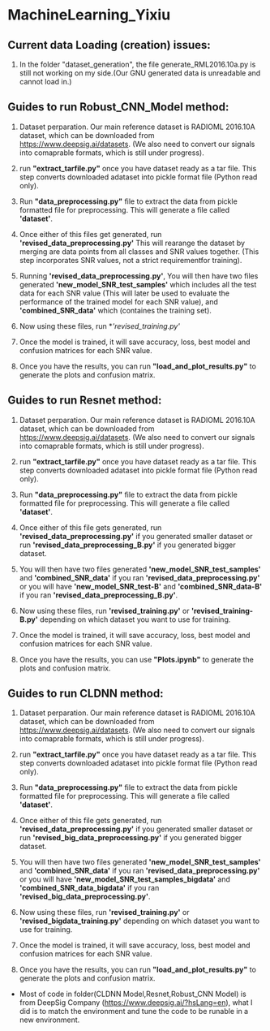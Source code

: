 # MachineLearning_Yixiu

## Current data Loading (creation) issues:

1. In the folder "dataset_generation", the file generate_RML2016.10a.py is still not working on my side.(Our GNU generated data is unreadable and cannot load in.)

## Guides to run Robust_CNN_Model method:

1. Dataset perparation. Our main reference dataset is RADIOML 2016.10A dataset, which can be downloaded from https://www.deepsig.ai/datasets. (We also need to convert our signals into comaprable formats, which is still under progress).

2. run **"extract_tarfile.py"** once you have dataset ready as a tar file. This step converts downloaded adataset into pickle format file (Python read only).

3. Run **"data_preprocessing.py"** file to extract the data from pickle formatted file for preprocessing. This will generate a file called **'dataset'**.

4. Once either of this files get generated, run **'revised_data_preprocessing.py'** This will rearange the dataset by merging are data points from all classes and SNR values together. (This step incorporates SNR values, not a strict requirementfor training).

5. Running **'revised_data_preprocessing.py'**, You will then have two files generated **'new_model_SNR_test_samples'** which includes all the test data for each SNR value (This will later be used to evaluate the performance of the trained model for each SNR value), and **'combined_SNR_data'** which (containes the training set).   

6. Now using these files, run **'revised_training.py'*

7. Once the model is trained, it will save accuracy, loss, best model and confusion matrices for each SNR value.

8. Once you have the results, you can run **"load_and_plot_results.py"** to generate the plots and confusion matrix. 


## Guides to run Resnet method:

1. Dataset perparation. Our main reference dataset is RADIOML 2016.10A dataset, which can be downloaded from https://www.deepsig.ai/datasets. (We also need to convert our signals into comaprable formats, which is still under progress).

2. run **"extract_tarfile.py"** once you have dataset ready as a tar file. This step converts downloaded adataset into pickle format file (Python read only).

3. Run **"data_preprocessing.py"** file to extract the data from pickle formatted file for preprocessing. This will generate a file called **'dataset'**.

4. Once either of this file gets generated, run **'revised_data_preprocessing.py'** if you generated smaller dataset or run **'revised_data_preprocessing_B.py'** if you generated bigger dataset. 

5. You will then have two files generated **'new_model_SNR_test_samples'** and **'combined_SNR_data'** if you ran **'revised_data_preprocessing.py'** or you will have **'new_model_SNR_test-B'** and **'combined_SNR_data-B'** if you ran **'revised_data_preprocessing_B.py'**. 

6. Now using these files, run **'revised_training.py'** or **'revised_training-B.py'** depending on which dataset you want to use for training. 

7. Once the model is trained, it will save accuracy, loss, best model and confusion matrices for each SNR value.

8. Once you have the results, you can use **"Plots.ipynb"** to generate the plots and confusion matrix. 


## Guides to run CLDNN method:
1. Dataset perparation. Our main reference dataset is RADIOML 2016.10A dataset, which can be downloaded from https://www.deepsig.ai/datasets. (We also need to convert our signals into comaprable formats, which is still under progress).

2. run **"extract_tarfile.py"** once you have dataset ready as a tar file. This step converts downloaded adataset into pickle format file (Python read only).

3. Run **"data_preprocessing.py"** file to extract the data from pickle formatted file for preprocessing. This will generate a file called **'dataset'**.

4. Once either of this file gets generated, run **'revised_data_preprocessing.py'** if you generated smaller dataset or run **'revised_big_data_preprocessing.py'** if you generated bigger dataset. 

5. You will then have two files generated **'new_model_SNR_test_samples'** and **'combined_SNR_data'** if you ran **'revised_data_preprocessing.py'** or you will have **'new_model_SNR_test_samples_bigdata'** and **'combined_SNR_data_bigdata'** if you ran **'revised_big_data_preprocessing.py'**. 

6. Now using these files, run **'revised_training.py'** or **'revised_bigdata_training.py'** depending on which dataset you want to use for training. 

7. Once the model is trained, it will save accuracy, loss, best model and confusion matrices for each SNR value.

8. Once you have the results, you can run **"load_and_plot_results.py"** to generate the plots and confusion matrix. 

* Most of code in folder(CLDNN Model,Resnet,Robust_CNN Model) is from DeepSig Company (https://www.deepsig.ai/?hsLang=en), what I did is to match the environment and tune the code to be runable in a new environment. 
